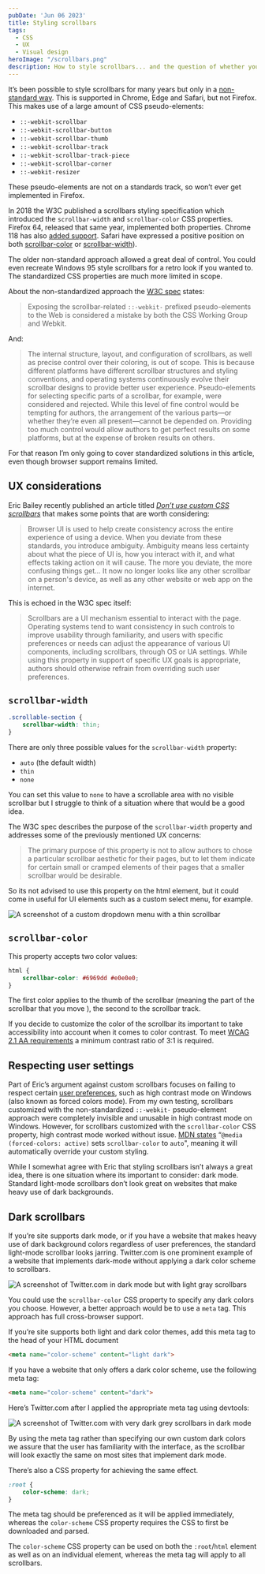 ```yaml
---
pubDate: 'Jun 06 2023'
title: Styling scrollbars
tags:
  - CSS
  - UX
  - Visual design
heroImage: "/scrollbars.png"
description: How to style scrollbars... and the question of whether you should.  
---
```


It’s been possible to style scrollbars for many years but only in a [non-standard way](https://developer.mozilla.org/en-US/docs/Web/CSS/::-webkit-scrollbar). This is supported in Chrome, Edge and Safari, but not Firefox. This makes use of a large amount of CSS pseudo-elements:

- `::-webkit-scrollbar`
- `::-webkit-scrollbar-button`
- `::-webkit-scrollbar-thumb`
- `::-webkit-scrollbar-track`
- `::-webkit-scrollbar-track-piece`
- `::-webkit-scrollbar-corner`
- `::-webkit-resizer`

These pseudo-elements are not on a standards track, so won’t ever get implemented in Firefox.

In 2018 the W3C published a scrollbars styling specification which introduced the `scrollbar-width` and `scrollbar-color` CSS properties. Firefox 64, released that same year, implemented both properties. Chrome 118 has also [added support](https://chromestatus.com/feature/5665308343795712). Safari have expressed a positive position on both [scrollbar-color](https://github.com/WebKit/standards-positions/issues/134) or [scrollbar-width](https://github.com/WebKit/standards-positions/issues/133#issuecomment-1551300724)).

The older non-standard approach allowed a great deal of control. You could even recreate Windows 95 style scrollbars for a retro look if you wanted to. The standardized CSS properties are much more limited in scope. 

About the non-standardized approach the [W3C spec](https://drafts.csswg.org/css-scrollbars/) states:

> Exposing the scrollbar-related `::-webkit-` prefixed pseudo-elements to the Web is considered a mistake by both the CSS Working Group and Webkit.

And:
> The internal structure, layout, and configuration of scrollbars, as well as precise control over their coloring, is out of scope. This is because different platforms have different scrollbar structures and styling conventions, and operating systems continuously evolve their scrollbar designs to provide better user experience. Pseudo-elements for selecting specific parts of a scrollbar, for example, were considered and rejected. While this level of fine control would be tempting for authors, the arrangement of the various parts—or whether they’re even all present—cannot be depended on. Providing too much control would allow authors to get perfect results on some platforms, but at the expense of broken results on others.

For that reason I’m only going to cover standardized solutions in this article, even though browser support remains limited.

## UX considerations

Eric Bailey recently published an article titled [*Don’t use custom CSS scrollbars*](https://ericwbailey.website/published/dont-use-custom-css-scrollbars/) that makes some points that are worth considering:

> Browser UI is used to help create consistency across the entire experience of using a device. When you deviate from these standards, you introduce ambiguity. Ambiguity means less certainty about what the piece of UI is, how you interact with it, and what effects taking action on it will cause. The more you deviate, the more confusing things get… It now no longer looks like any other scrollbar on a person's device, as well as any other website or web app on the internet.

This is echoed in the W3C spec itself:
> Scrollbars are a UI mechanism essential to interact with the page. Operating systems tend to want consistency in such controls to improve usability through familiarity, and users with specific preferences or needs can adjust the appearance of various UI components, including scrollbars, through OS or UA settings. While using this property in support of specific UX goals is appropriate, authors should otherwise refrain from overriding such user preferences.

## `scrollbar-width`
```css    
.scrollable-section {
    scrollbar-width: thin;
}
```
There are only three possible values for the `scrollbar-width` property: 

- `auto` (the default width)
- `thin`
- `none`

You can set this value to `none` to have a scrollable area with no visible scrollbar but I struggle to think of a situation where that would be a good idea. 

The W3C spec describes the purpose of the `scrollbar-width` property and addresses some of the previously mentioned UX concerns:

> The primary purpose of this property is not to allow authors to chose a particular scrollbar aesthetic for their pages, but to let them indicate for certain small or cramped elements of their pages that a smaller scrollbar would be desirable.

So its not advised to use this property on the html element, but it could come in useful for UI elements such as a custom select menu, for example. 

![A screenshot of a custom dropdown menu with a thin scrollbar](/amenu.png)

## `scrollbar-color`

This property accepts two color values:
```css
html {
    scrollbar-color: #6969dd #e0e0e0;
}
```
The first color applies to the thumb of the scrollbar (meaning the part of the scrollbar that you move ), the second to the scrollbar track.

If you decide to customize the color of the scrollbar its important to take accessibility into account when it comes to color contrast. To meet [WCAG 2.1 AA requirements](https://www.w3.org/WAI/WCAG21/Understanding/non-text-contrast.html) a minimum contrast ratio of 3:1 is required.

## Respecting user settings

Part of Eric’s argument against custom scrollbars focuses on failing to respect certain [user preferences](https://polypane.app/blog/forced-colors-explained-a-practical-guide/), such as high contrast mode on Windows (also known as forced colors mode). From my own testing, scrollbars customized with the non-standardized `::-webkit-` pseudo-element approach were completely invisible and unusable in high contrast mode on Windows. However, for scrollbars customized with the `scrollbar-color` CSS property, high contrast mode worked without issue. [MDN states](https://developer.mozilla.org/en-US/docs/Web/CSS/scrollbar-color#:~:text=Note%3A%20%40media%20(forced%2Dcolors%3A%20active)%20sets%20scrollbar%2Dcolor%20to%20auto.) “`@media (forced-colors: active)` sets `scrollbar-color` to `auto`", meaning it will automatically override your custom styling. 

While I somewhat agree with Eric that styling scrollbars isn’t always a great idea, there is one situation where its important to consider: dark mode. Standard light-mode scrollbars don’t look great on websites that make heavy use of dark backgrounds. 

## Dark scrollbars

If you’re site supports dark mode, or if you have a website that makes heavy use of dark background colors regardless of user preferences, the standard light-mode scrollbar looks jarring. Twitter.com is one prominent example of a website that implements dark-mode without applying a dark color scheme to scrollbars.

![A screenshot of Twitter.com in dark mode but with light gray scrollbars](/twitterlight.png)


You could use the `scrollbar-color` CSS property to specify any dark colors you choose. However, a better approach would be to use a `meta` tag. This approach has full cross-browser support.

If you’re site supports both light and dark color themes, add this meta tag to the head of your HTML document 
```html
<meta name="color-scheme" content="light dark">
```
If you have a website that only offers a dark color scheme, use the following meta tag:
```html
<meta name="color-scheme" content="dark">
```
Here’s Twitter.com after I applied the appropriate meta tag using devtools:

![A screenshot of Twitter.com with very dark grey scrollbars in dark mode](/twitterdark.png)


By using the meta tag rather than specifying our own custom dark colors we assure that the user has familiarity with the interface, as the scrollbar will look exactly the same on most sites that implement dark mode. 

There’s also a CSS property for achieving the same effect.
```css
:root {
    color-scheme: dark;
}
```
The meta tag should be preferenced as it will be applied immediately, whereas the `color-scheme` CSS property requires the CSS to first be downloaded and parsed. 

The `color-scheme` CSS property can be used on both the `:root`/`html` element as well as on an individual element, whereas the meta tag will apply to all scrollbars. 

